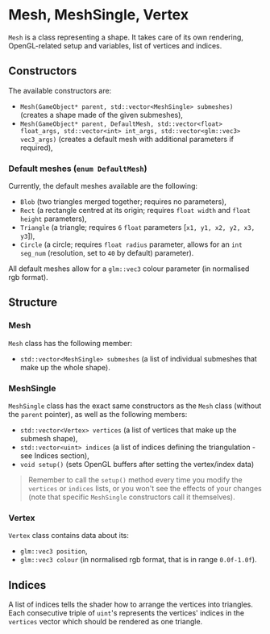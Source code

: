 # Mesh, MeshSingle, Vertex

`Mesh` is a class representing a shape. It takes care of its own rendering, OpenGL-related setup and variables, list of vertices and indices.

## Constructors

The available constructors are:
- `Mesh(GameObject* parent, std::vector<MeshSingle> submeshes)` (creates a shape made of the given submeshes),
- `Mesh(GameObject* parent, DefaultMesh, std::vector<float> float_args, std::vector<int> int_args, std::vector<glm::vec3> vec3_args)` (creates a default mesh with additional parameters if required),

### Default meshes (`enum DefaultMesh`)

Currently, the default meshes available are the following:
- `Blob` (two triangles merged together; requires no parameters),
- `Rect` (a rectangle centred at its origin; requires `float width` and `float height` parameters),
- `Triangle` (a triangle; requires `6` `float` parameters [`x1, y1, x2, y2, x3, y3`]),
- `Circle` (a circle; requires `float radius` parameter, allows for an `int seg_num` (resolution, set to `40` by default) parameter).

All default meshes allow for a `glm::vec3` colour parameter (in normalised rgb format).

## Structure

### Mesh
`Mesh` class has the following member:
- `std::vector<MeshSingle> submeshes` (a list of individual submeshes that make up the whole shape).

### MeshSingle
`MeshSingle` class has the exact same constructors as the `Mesh` class (without the `parent` pointer), as well as the following members:
- `std::vector<Vertex> vertices` (a list of vertices that make up the submesh shape),
- `std::vector<uint> indices` (a list of indices defining the triangulation - see Indices section),
- `void setup()` (sets OpenGL buffers after setting the vertex/index data)

> Remember to call the `setup()` method every time you modify the `vertices` or `indices` lists, or you won't see the effects of your changes (note that specific `MeshSingle` constructors call it themselves).

### Vertex
`Vertex` class contains data about its:
- `glm::vec3 position`,
- `glm::vec3 colour` (in normalised rgb format, that is in range `0.0f-1.0f`).

## Indices

A list of indices tells the shader how to arrange the vertices into triangles. Each consecutive triple of `uint`'s represents the vertices' indices in the `vertices` vector which should be rendered as one triangle.

